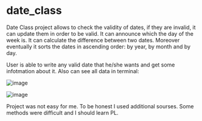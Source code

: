 # date_class

Date Class project allows to check the validity of dates, if they are invalid, it can update them in order to be valid.
It can announce which the day of the week is.
It can calculate the difference between two dates.
Moreover eventually it sorts the dates in ascending order: by year, by month and by day.

User is able to write any valid date that he/she wants and get some infotmation about it.
Also can see all data in terminal:

![image](https://github.com/user-attachments/assets/04583318-37f4-4aa0-8d5a-1e1f9b9c752e)

![image](https://github.com/user-attachments/assets/f1975181-6716-4838-b568-f6bb64d175fc)


Project was not easy for me. To be honest I used additional sourses.
Some methods were difficult and I should learn PL.

